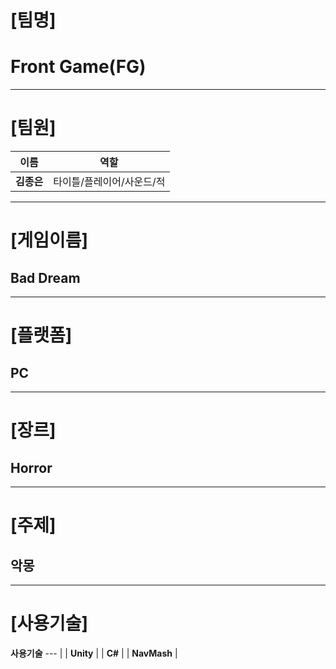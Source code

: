 # [팀명]
# Front Game(FG)
---
# [팀원]
 **이름** | **역할**
--- | --- |
 | **김종은** | 타이틀/플레이어/사운드/적

---
# [게임이름]
## Bad Dream
---
# [플랫폼]
## PC
---
# [장르]
## Horror
---
# [주제]
## 악몽
---
# [사용기술]
**사용기술**
--- |
| **Unity** |
| **C#** |
| **NavMash** |

